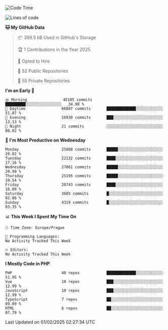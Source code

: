 <!--START_SECTION:waka-->
![Code Time](http://img.shields.io/badge/Code%20Time-1%2C584%20hrs%203%20mins-blue)

![Lines of code](https://img.shields.io/badge/From%20Hello%20World%20I%27ve%20Written-39.5%20million%20lines%20of%20code-blue)

**🐱 My GitHub Data** 

> 📦 399.5 kB Used in GitHub's Storage 
 > 
> 🏆 1 Contributions in the Year 2025
 > 
> 💼 Opted to Hire
 > 
> 📜 52 Public Repositories 
 > 
> 🔑 55 Private Repositories 
 > 
**I'm an Early 🐤** 

```text
🌞 Morning                45105 commits       █████████░░░░░░░░░░░░░░░░   34.98 % 
🌆 Daytime                66887 commits       █████████████░░░░░░░░░░░░   51.87 % 
🌃 Evening                16930 commits       ███░░░░░░░░░░░░░░░░░░░░░░   13.13 % 
🌙 Night                  21 commits          ░░░░░░░░░░░░░░░░░░░░░░░░░   00.02 % 
```
📅 **I'm Most Productive on Wednesday** 

```text
Monday                   25808 commits       █████░░░░░░░░░░░░░░░░░░░░   20.02 % 
Tuesday                  22132 commits       ████░░░░░░░░░░░░░░░░░░░░░   17.16 % 
Wednesday                27061 commits       █████░░░░░░░░░░░░░░░░░░░░   20.99 % 
Thursday                 25195 commits       █████░░░░░░░░░░░░░░░░░░░░   19.54 % 
Friday                   20743 commits       ████░░░░░░░░░░░░░░░░░░░░░   16.09 % 
Saturday                 3685 commits        █░░░░░░░░░░░░░░░░░░░░░░░░   02.86 % 
Sunday                   4319 commits        █░░░░░░░░░░░░░░░░░░░░░░░░   03.35 % 
```


📊 **This Week I Spent My Time On** 

```text
🕑︎ Time Zone: Europe/Prague

💬 Programming Languages: 
No Activity Tracked This Week

🔥 Editors: 
No Activity Tracked This Week
```

**I Mostly Code in PHP** 

```text
PHP                      40 repos            █████████████░░░░░░░░░░░░   51.95 % 
Vue                      10 repos            ███░░░░░░░░░░░░░░░░░░░░░░   12.99 % 
JavaScript               10 repos            ███░░░░░░░░░░░░░░░░░░░░░░   12.99 % 
TypeScript               7 repos             ██░░░░░░░░░░░░░░░░░░░░░░░   09.09 % 
HTML                     6 repos             ██░░░░░░░░░░░░░░░░░░░░░░░   07.79 % 
```




 Last Updated on 01/02/2025 02:27:34 UTC
<!--END_SECTION:waka-->
<!--
**AlexKratky/AlexKratky** is a ✨ _special_ ✨ repository because its `README.md` (this file) appears on your GitHub profile.

Here are some ideas to get you started:

- 🔭 I’m currently working on ...
- 🌱 I’m currently learning ...
- 👯 I’m looking to collaborate on ...
- 🤔 I’m looking for help with ...
- 💬 Ask me about ...
- 📫 How to reach me: ...
- 😄 Pronouns: ...
- ⚡ Fun fact: ...
-->
